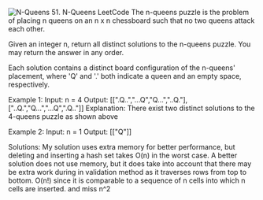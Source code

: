 ![N-Queens](https://assets.leetcode.com/uploads/2020/11/13/queens.jpg)
51. N-Queens LeetCode
The n-queens puzzle is the problem of placing n queens on an n x n chessboard such that no two queens attack each other.

Given an integer n, return all distinct solutions to the n-queens puzzle. You may return the answer in any order.

Each solution contains a distinct board configuration of the n-queens' placement, where 'Q' and '.' both indicate a queen and an empty space, respectively.

 
Example 1:
Input: n = 4
Output: [[".Q..","...Q","Q...","..Q."],["..Q.","Q...","...Q",".Q.."]]
Explanation: There exist two distinct solutions to the 4-queens puzzle as shown above

Example 2:
Input: n = 1
Output: [["Q"]]

Solutions:
My solution uses extra memory for better performance, but deleting and inserting a hash set takes O(n) in the worst case. A better solution does not use memory, but it does take into account that there may be extra work during in validation method as it traverses rows from top to bottom.
O(n!) since it is comparable to a sequence of n cells into which n cells are inserted. and miss n^2
